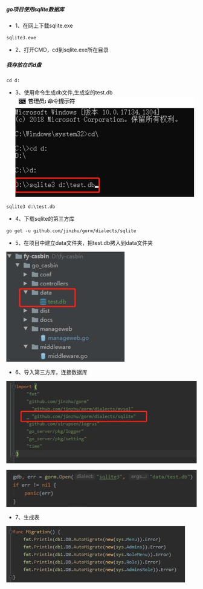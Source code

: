 ##### go项目使用sqlite数据库
* 1、在网上下载sqlite.exe
```text
sqlite3.exe
```
* 2、打开CMD，cd到sqlite.exe所在目录
##### 我存放在的d盘
```text
cd d:
```
* 3、使用命令生成db文件,生成空的test.db
![3](./img/3.jpg)
```text
sqlite3 d:\test.db
```
* 4、下载sqlite的第三方库
```text
go get -u github.com/jinzhu/gorm/dialects/sqlite
```
* 5、在项目中建立data文件夹，把test.db拷入到data文件夹

![5](./img/5.jpg)
* 6、导入第三方库，连接数据库

![6_1](./img/6_1.jpg)

![6_2](./img/6_2.jpg)

* 7、生成表

![1](./img/7.jpg)



